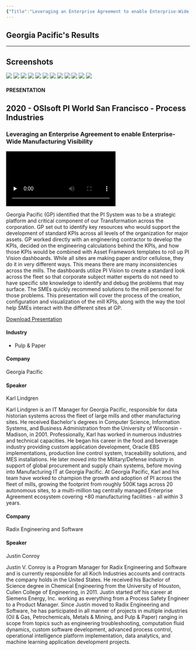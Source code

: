 ```yaml
---
{"Title":"Leveraging an Enterprise Agreement to enable Enterprise-Wide Manufacturing Visibility","Year":"2020","Industry":"Pulp & Paper","URL":"https://resources.osisoft.com/presentations/leveraging-an-enterprise-agreement-to-enable-enterprise-wide-manufacturing-visibility/","PDF":"https://cdn.osisoft.com/osi/presentations/2020-uc-san-francisco-online/UC20NA-D2PP03-GP-Lindgren-Leveraging-an-Enterprise-Agreement-to-Enable-Enterprise-Wide.pdf","Company":"Georgia Pacific","Keywords":["Microstops","OEE"],"dg-publish":true,"permalink":"/aveva/customer-stories/2020/2020-georgia-pacific-leveraging-an-enterprise-agreement-to-enable-enterprise-wide-manufacturing-visibility/","dgPassFrontmatter":true}
---
```


## Georgia Pacific's Results

---
## Screenshots
![](https://i.imgur.com/AL8z1dx.png)
![](https://i.imgur.com/t6GtGw5.png)
![](https://i.imgur.com/oEl97IR.png)
![](https://i.imgur.com/xNUxe35.png)
![](https://i.imgur.com/CfGw45M.png)
![](https://i.imgur.com/9jGt8YG.png)
![](https://i.imgur.com/yYRePWM.png)
![](https://i.imgur.com/UhLV50c.png)
![](https://i.imgur.com/oqS7LNq.png)
![](https://i.imgur.com/8t9du8R.png)
![](https://i.imgur.com/z7JoRg5.png)
![](https://i.imgur.com/WmTC7Uo.png)

#### PRESENTATION

## 2020 - OSIsoft PI World San Francisco - Process Industries

### Leveraging an Enterprise Agreement to enable Enterprise-Wide Manufacturing Visibility

<video src="https://cdn.osisoft.com/osi/presentations/2020-uc-san-francisco-online/UC20NA-D2PP03-GP-Lindgren-Leveraging-an-Enterprise-Agreement-to-Enable-Enterprise-Wide.mp4" poster="https://cdn.osisoft.com/osi/presentations/2020-uc-san-francisco-online/UC20NA-D2PP03-GP-Lindgren-Leveraging-an-Enterprise-Agreement-to-Enable-Enterprise-Wide.jpg" id="ctl00_MainContent_ctl00_presVideo" class="embed-responsive-item" style="background-color: black; max-width: 640px; max-height: 360px" preload="none" controls="controls"></video>

Georgia Pacific (GP) identified that the PI System was to be a strategic platform and critical component of our Transformation across the corporation. GP set out to identify key resources who would support the development of standard KPIs across all levels of the organization for major assets. GP worked directly with an engineering contractor to develop the KPIs, decided on the engineering calculations behind the KPIs, and how those KPIs would be combined with Asset Framework templates to roll up PI Vision dashboards. While all sites are making paper and/or cellulose, they do it in very different ways. This means there are many inconsistencies across the mills. The dashboards utilize PI Vision to create a standard look across the fleet so that corporate subject matter experts do not need to have specific site knowledge to identify and debug the problems that may surface. The SMEs quickly recommend solutions to the mill personnel for those problems. This presentation will cover the process of the creation, configuration and visualization of the mill KPIs, along with the way the tool help SMEs interact with the different sites at GP.

[Download Presentation](https://cdn.osisoft.com/osi/presentations/2020-uc-san-francisco-online/UC20NA-D2PP03-GP-Lindgren-Leveraging-an-Enterprise-Agreement-to-Enable-Enterprise-Wide.pdf)

#### Industry

- Pulp & Paper

#### Company

Georgia Pacific

#### Speaker

Karl Lindgren

Karl Lindgren is an IT Manager for Georgia Pacific, responsible for data historian systems across the fleet of large mills and other manufacturing sites. He received Bachelor's degrees in Computer Science, Information Systems, and Business Administration from the University of Wisconsin - Madison, in 2001. Professionally, Karl has worked in numerous industries and technical capacities. He began his career in the food and beverage industry providing custom application development, Oracle EBS implementations, production line control system, traceability solutions, and MES installations. He later moved into the Military/Defense industry in support of global procurement and supply chain systems, before moving into Manufacturing IT at Georgia Pacific. At Georgia Pacific, Karl and his team have worked to champion the growth and adoption of PI across the fleet of mills, growing the footprint from roughly 500K tags across 20 autonomous sites, to a multi-million tag centrally managed Enterprise Agreement ecosystem covering +80 manufacturing facilities - all within 3 years.

#### Company

Radix Engineering and Software

#### Speaker

Justin Conroy

Justin V. Conroy is a Program Manager for Radix Engineering and Software and is currently responsible for all Koch Industries accounts and contracts the company holds in the United States. He received his Bachelor of Science degree in Chemical Engineering from the University of Houston, Cullen College of Engineering, in 2011. Justin started off his career at Siemens Energy, Inc. working as everything from a Process Safety Engineer to a Product Manager. Since Justin moved to Radix Engineering and Software, he has participated in all manner of projects in multiple industries (Oil & Gas, Petrochemicals, Metals & Mining, and Pulp & Paper) ranging in scope from topics such as engineering troubleshooting, computation fluid dynamics, custom software development, advanced process control, operational intelligence platform implementation, data analytics, and machine learning application development projects.